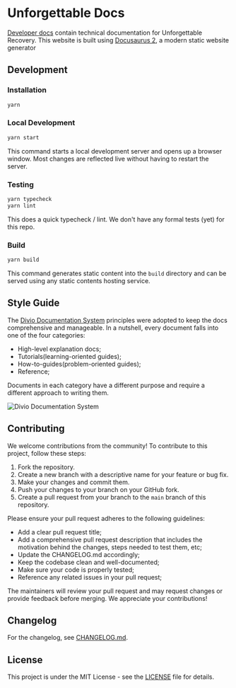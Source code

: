 # Unforgettable Docs

[Developer docs](https://docs.unforgettable.app/) contain technical documentation for Unforgettable Recovery.
This website is built using [Docusaurus 2](https://docusaurus.io/), a modern static website generator

## Development

### Installation

```sh
yarn
```

### Local Development

```sh
yarn start
```

This command starts a local development server and opens up a browser window. Most changes are reflected live without having to restart the server.

### Testing

```sh
yarn typecheck
yarn lint
```

This does a quick typecheck / lint. We don't have any formal tests (yet) for this repo.

### Build

```sh
yarn build
```

This command generates static content into the `build` directory and can be served using any static contents hosting service.

## Style Guide

The [Divio Documentation System](https://documentation.divio.com/) principles were adopted to keep the docs comprehensive and manageable. In a nutshell, every document falls into one of the four categories:

- High-level explanation docs;
- Tutorials(learning-oriented guides);
- How-to-guides(problem-oriented guides);
- Reference;

Documents in each category have a different purpose and require a different approach to writing them.

![Divio Documentation System](https://documentation.divio.com/_images/overview.png)

<!-- Add writing style recommendations -->

## Contributing

We welcome contributions from the community! To contribute to this project, follow these steps:

1. Fork the repository.
1. Create a new branch with a descriptive name for your feature or bug fix.
1. Make your changes and commit them.
1. Push your changes to your branch on your GitHub fork.
1. Create a pull request from your branch to the `main` branch of this repository.

Please ensure your pull request adheres to the following guidelines:

- Add a clear pull request title;
- Add a comprehensive pull request description that includes the motivation behind the changes, steps needed to test them, etc;
- Update the CHANGELOG.md accordingly;
- Keep the codebase clean and well-documented;
- Make sure your code is properly tested;
- Reference any related issues in your pull request;

The maintainers will review your pull request and may request changes or provide feedback before merging. We appreciate your contributions!

## Changelog

For the changelog, see [CHANGELOG.md](CHANGELOG).

## License

This project is under the MIT License - see the [LICENSE](LICENSE) file for details.
